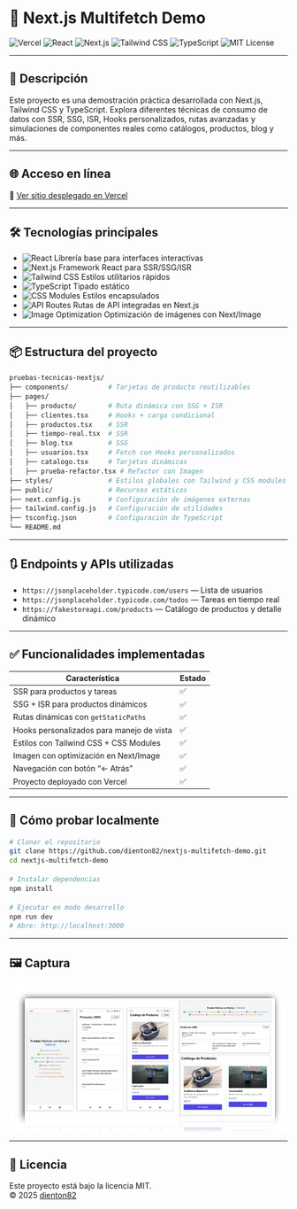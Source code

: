 # 🚀 Next.js Multifetch Demo

![Vercel](https://img.shields.io/badge/Deploy-Vercel-black?style=for-the-badge)
![React](https://img.shields.io/badge/React-20232A?style=for-the-badge&logo=react&logoColor=61DAFB)
![Next.js](https://img.shields.io/badge/Next.js-000000?style=for-the-badge&logo=next.js&logoColor=white)
![Tailwind CSS](https://img.shields.io/badge/TailwindCSS-06B6D4?style=for-the-badge&logo=tailwindcss&logoColor=white)
![TypeScript](https://img.shields.io/badge/TypeScript-3178C6?style=for-the-badge&logo=typescript&logoColor=white)
![MIT License](https://img.shields.io/badge/License-MIT-green?style=for-the-badge)

---

## 🧠 Descripción

Este proyecto es una demostración práctica desarrollada con Next.js, Tailwind CSS y TypeScript. Explora diferentes técnicas de consumo de datos con SSR, SSG, ISR, Hooks personalizados, rutas avanzadas y simulaciones de componentes reales como catálogos, productos, blog y más.

---

## 🌐 Acceso en línea

🔗 [Ver sitio desplegado en Vercel](https://nextjs-multifetch-demo.vercel.app/)

---

## 🛠️ Tecnologías principales

- ![React](https://img.shields.io/badge/React-20232A?logo=react&logoColor=61DAFB) Librería base para interfaces interactivas
- ![Next.js](https://img.shields.io/badge/Next.js-000000?logo=next.js&logoColor=white) Framework React para SSR/SSG/ISR
- ![Tailwind CSS](https://img.shields.io/badge/TailwindCSS-06B6D4?logo=tailwindcss&logoColor=white) Estilos utilitarios rápidos
- ![TypeScript](https://img.shields.io/badge/TypeScript-3178C6?logo=typescript&logoColor=white) Tipado estático
- ![CSS Modules](https://img.shields.io/badge/CSS%20Modules-blue) Estilos encapsulados
- ![API Routes](https://img.shields.io/badge/API%20Routes-integrado-blueviolet) Rutas de API integradas en Next.js
- ![Image Optimization](https://img.shields.io/badge/Images-NextImage-yellow) Optimización de imágenes con Next/Image


---

## 📦 Estructura del proyecto

```bash
pruebas-tecnicas-nextjs/
├── components/          # Tarjetas de producto reutilizables
├── pages/
│   ├── producto/        # Ruta dinámica con SSG + ISR
│   ├── clientes.tsx     # Hooks + carga condicional
│   ├── productos.tsx    # SSR
│   ├── tiempo-real.tsx  # SSR
│   ├── blog.tsx         # SSG
│   ├── usuarios.tsx     # Fetch con Hooks personalizados
│   ├── catalogo.tsx     # Tarjetas dinámicas
│   ├── prueba-refactor.tsx # Refactor con Imagen
├── styles/              # Estilos globales con Tailwind y CSS modules
├── public/              # Recursos estáticos
├── next.config.js       # Configuración de imágenes externas
├── tailwind.config.js   # Configuración de utilidades
├── tsconfig.json        # Configuración de TypeScript
└── README.md
```

---

## 🔃 Endpoints y APIs utilizadas

- `https://jsonplaceholder.typicode.com/users` — Lista de usuarios
- `https://jsonplaceholder.typicode.com/todos` — Tareas en tiempo real
- `https://fakestoreapi.com/products` — Catálogo de productos y detalle dinámico

---

## ✅ Funcionalidades implementadas

| Característica                              | Estado |
|---------------------------------------------|--------|
| SSR para productos y tareas                 | ✅     |
| SSG + ISR para productos dinámicos          | ✅     |
| Rutas dinámicas con `getStaticPaths`        | ✅     |
| Hooks personalizados para manejo de vista   | ✅     |
| Estilos con Tailwind CSS + CSS Modules      | ✅     |
| Imagen con optimización en Next/Image       | ✅     |
| Navegación con botón “← Atrás”              | ✅     |
| Proyecto deployado con Vercel               | ✅     |

---

## 🧪 Cómo probar localmente

```bash
# Clonar el repositorio
git clone https://github.com/dienton82/nextjs-multifetch-demo.git
cd nextjs-multifetch-demo

# Instalar dependencias
npm install

# Ejecutar en modo desarrollo
npm run dev
# Abre: http://localhost:3000
```

---

## 🖼️ Captura

![Home](pages/next.webp)

---

## 📄 Licencia

Este proyecto está bajo la licencia MIT.  
© 2025 [dienton82](https://github.com/dienton82)
